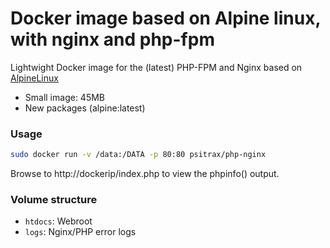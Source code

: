# Docker image based on Alpine linux, with nginx and php-fpm

Lightwight Docker image for the (latest) PHP-FPM and Nginx based on [AlpineLinux](http://alpinelinux.org)

* Small image: 45MB
* New packages (alpine:latest)
  
### Usage
```bash
sudo docker run -v /data:/DATA -p 80:80 psitrax/php-nginx
```

Browse to http://dockerip/index.php to view the phpinfo() output.

### Volume structure

* `htdocs`: Webroot
* `logs`: Nginx/PHP error logs
